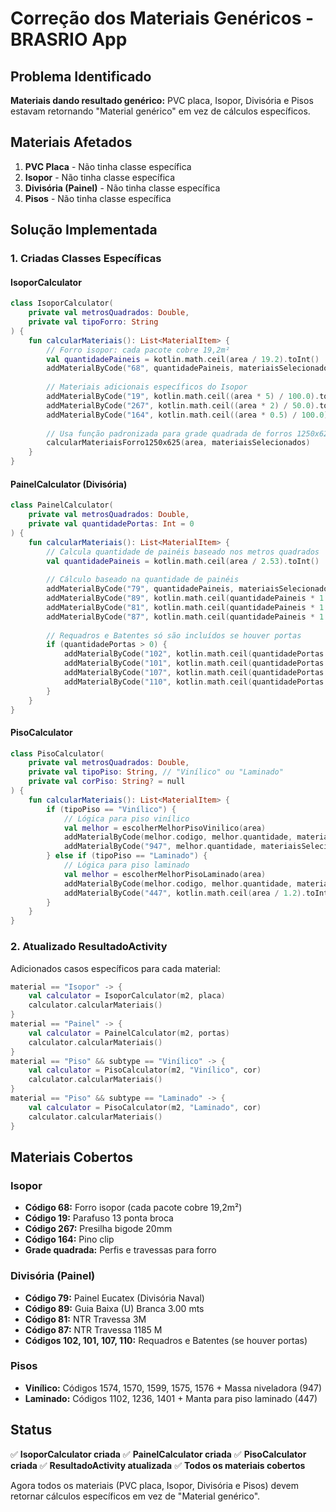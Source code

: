 # Correção dos Materiais Genéricos - BRASRIO App

## Problema Identificado

**Materiais dando resultado genérico:** PVC placa, Isopor, Divisória e Pisos estavam retornando "Material genérico" em vez de cálculos específicos.

## Materiais Afetados

1. **PVC Placa** - Não tinha classe específica
2. **Isopor** - Não tinha classe específica  
3. **Divisória (Painel)** - Não tinha classe específica
4. **Pisos** - Não tinha classe específica

## Solução Implementada

### 1. **Criadas Classes Específicas**

#### **IsoporCalculator**
```kotlin
class IsoporCalculator(
    private val metrosQuadrados: Double,
    private val tipoForro: String
) {
    fun calcularMateriais(): List<MaterialItem> {
        // Forro isopor: cada pacote cobre 19,2m²
        val quantidadePaineis = kotlin.math.ceil(area / 19.2).toInt()
        addMaterialByCode("68", quantidadePaineis, materiaisSelecionados) // Forro isopor
        
        // Materiais adicionais específicos do Isopor
        addMaterialByCode("19", kotlin.math.ceil((area * 5) / 100.0).toInt(), materiaisSelecionados) // PARAFUSO 13 PONTA BROCA
        addMaterialByCode("267", kotlin.math.ceil((area * 2) / 50.0).toInt(), materiaisSelecionados) // PRESILHA BIGODE 20MM
        addMaterialByCode("164", kotlin.math.ceil((area * 0.5) / 100.0).toInt(), materiaisSelecionados) // PINO CLIP
        
        // Usa função padronizada para grade quadrada de forros 1250x625
        calcularMateriaisForro1250x625(area, materiaisSelecionados)
    }
}
```

#### **PainelCalculator (Divisória)**
```kotlin
class PainelCalculator(
    private val metrosQuadrados: Double,
    private val quantidadePortas: Int = 0
) {
    fun calcularMateriais(): List<MaterialItem> {
        // Calcula quantidade de painéis baseado nos metros quadrados
        val quantidadePaineis = kotlin.math.ceil(area / 2.53).toInt()
        
        // Cálculo baseado na quantidade de painéis
        addMaterialByCode("79", quantidadePaineis, materiaisSelecionados) // Painel Eucatex
        addMaterialByCode("89", kotlin.math.ceil(quantidadePaineis * 1.22).toInt(), materiaisSelecionados) // Guia Baixa
        addMaterialByCode("81", kotlin.math.ceil(quantidadePaineis * 1.0).toInt(), materiaisSelecionados) // NTR Travessa 3M
        addMaterialByCode("87", kotlin.math.ceil(quantidadePaineis * 1.0).toInt(), materiaisSelecionados) // NTR Travessa 1185 M
        
        // Requadros e Batentes só são incluídos se houver portas
        if (quantidadePortas > 0) {
            addMaterialByCode("102", kotlin.math.ceil(quantidadePortas * 2.0).toInt(), materiaisSelecionados) // Requadro Horizontal
            addMaterialByCode("101", kotlin.math.ceil(quantidadePortas * 2.0).toInt(), materiaisSelecionados) // Requadro Vertical
            addMaterialByCode("107", kotlin.math.ceil(quantidadePortas * 1.0).toInt(), materiaisSelecionados) // Batente Horizontal
            addMaterialByCode("110", kotlin.math.ceil(quantidadePortas * 2.0).toInt(), materiaisSelecionados) // Batente Vertical
        }
    }
}
```

#### **PisoCalculator**
```kotlin
class PisoCalculator(
    private val metrosQuadrados: Double,
    private val tipoPiso: String, // "Vinílico" ou "Laminado"
    private val corPiso: String? = null
) {
    fun calcularMateriais(): List<MaterialItem> {
        if (tipoPiso == "Vinílico") {
            // Lógica para piso vinílico
            val melhor = escolherMelhorPisoVinilico(area)
            addMaterialByCode(melhor.codigo, melhor.quantidade, materiaisSelecionados)
            addMaterialByCode("947", melhor.quantidade, materiaisSelecionados) // MASSA NIVELADORA
        } else if (tipoPiso == "Laminado") {
            // Lógica para piso laminado
            val melhor = escolherMelhorPisoLaminado(area)
            addMaterialByCode(melhor.codigo, melhor.quantidade, materiaisSelecionados)
            addMaterialByCode("447", kotlin.math.ceil(area / 1.2).toInt(), materiaisSelecionados) // MANTA P/ PISO LAMINADO
        }
    }
}
```

### 2. **Atualizado ResultadoActivity**

Adicionados casos específicos para cada material:

```kotlin
material == "Isopor" -> {
    val calculator = IsoporCalculator(m2, placa)
    calculator.calcularMateriais()
}
material == "Painel" -> {
    val calculator = PainelCalculator(m2, portas)
    calculator.calcularMateriais()
}
material == "Piso" && subtype == "Vinílico" -> {
    val calculator = PisoCalculator(m2, "Vinílico", cor)
    calculator.calcularMateriais()
}
material == "Piso" && subtype == "Laminado" -> {
    val calculator = PisoCalculator(m2, "Laminado", cor)
    calculator.calcularMateriais()
}
```

## Materiais Cobertos

### **Isopor**
- **Código 68:** Forro isopor (cada pacote cobre 19,2m²)
- **Código 19:** Parafuso 13 ponta broca
- **Código 267:** Presilha bigode 20mm
- **Código 164:** Pino clip
- **Grade quadrada:** Perfis e travessas para forro

### **Divisória (Painel)**
- **Código 79:** Painel Eucatex (Divisória Naval)
- **Código 89:** Guia Baixa (U) Branca 3.00 mts
- **Código 81:** NTR Travessa 3M
- **Código 87:** NTR Travessa 1185 M
- **Códigos 102, 101, 107, 110:** Requadros e Batentes (se houver portas)

### **Pisos**
- **Vinílico:** Códigos 1574, 1570, 1599, 1575, 1576 + Massa niveladora (947)
- **Laminado:** Códigos 1102, 1236, 1401 + Manta para piso laminado (447)

## Status

✅ **IsoporCalculator criada**
✅ **PainelCalculator criada**
✅ **PisoCalculator criada**
✅ **ResultadoActivity atualizada**
✅ **Todos os materiais cobertos**

Agora todos os materiais (PVC placa, Isopor, Divisória e Pisos) devem retornar cálculos específicos em vez de "Material genérico".
